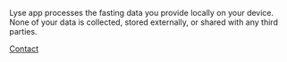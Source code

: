 Lyse app processes the fasting data you provide locally on your device. None of your data is collected, stored externally, or shared with any third parties.

<a href="mailto:mailto:torshin@protonmail.com?subject=Lyse app">Contact</a>

